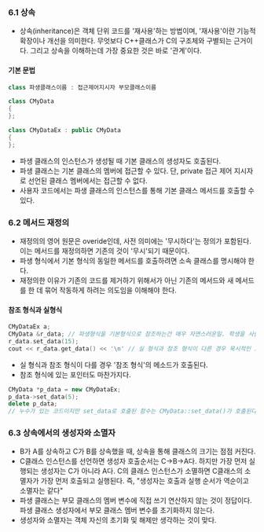 ### 6.1 상속
- 상속(inheritance)은 객체 단위 코드를 '재사용'하는 방법이며, '재사용'이란 기능적 확장이나 개선을 의미한다. 무엇보다 C++클래스가 C의 구조체와 구별되는 근거이다. 그리고 상속을 이해하는데 가장 중요한 것은 바로 '관계'이다.

#### 기본 문법
```c++
class 파생클래스이름 : 접근제어지시자 부모클래스이름

class CMyData
{
};

class CMyDataEx : public CMyData
{
};
```
- 파생 클래스의 인스턴스가 생성될 때 기본 클래스의 생성자도 호출된다.
- 파생 클래스는 기본 클래스의 멤버에 접근할 수 있다. 단, private 접근 제어 지시자로 선언된 클래스 멤버에서는 접근할 수 없다.
- 사용자 코드에서는 파생 클래스의 인스턴스를 통해 기본 클래스 메서드를 호출할 수 있다.
### 6.2 메서드 재정의
- 재정의의 영어 원문은 overide인데, 사전 의미에는 '무시하다'는 정의가 포함된다. 이는 메서드를 재정의하면 기존의 것이 '무시'되기 때문이다.
- 파생 형식에서 기본 형식의 동일한 메서드를 호출하려면 소속 클래스를 명시해야 한다.
- 재정의한 이유가 기존의 코드를 제거하기 위해서가 아닌 기존의 메서드와 새 메서드를 한 데 묶어 작동하게 하려는 의도임을 이해해야 한다.
#### 참조 형식과 실형식
```c++
CMyDataEx a;
CMyData &r_data; // 파생형식을 기본형식으로 참조하는건 매우 자연스러운일. 학생을 사람이라고 부른다거나,
r_data.set_data(15);
cout << r_data.get_data() << '\n' // 실 형식과 참조 형식이 다른 경우 묵시적인 호출로 어떤 메서드가 호출되는가?
```
- 실 형식과 참조 형식이 다를 경우 '참조 형식'의 메소드가 호출된다.
- 참조 형식에 있는 포인터도 마찬가지다.
```c++
CMyData *p_data = new CMyDataEx;
p_data->set_data(5);
delete p_data;
// 누수가 있는 코드이지만 set_data로 호출된 함수는 CMyData::set_data()가 호출된다.
```
### 6.3 상속에서의 생성자와 소멸자
- B가 A를 상속하고 C가 B를 상속했을 때, 상속을 통해 클래스의 크기는 점점 커진다.
- C클래스 인스턴스를 선언하면 생성자 호출순서는 C->B->A다. 하지만 가장 먼저 실행되는 생성자는 C가 아니라 A다. C의 클래스 인스턴스가 소멸하면 C클래스의 소멸자가 가장 먼저 호출되고 실행된다. 즉, "생성자는 호출과 실행 순서가 역순이고 소멸자는 같다"
- 파생 클래스는 부모 클래스의 멤버 변수에 직접 쓰기 연산하지 않는 것이 정답이다. 파생 클래스 생성자에서 부모 클래스 멤버 변수를 초기화하지 않는다.
- 생성자와 소멸자는 객체 자신의 초기화 및 해제만 생각하는 것이 맞다.
